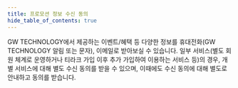 ```yaml
---
title: 프로모션 정보 수신 동의
hide_table_of_contents: true
---
```


GW TECHNOLOGY에서 제공하는 이벤트/혜택 등 다양한 정보를 휴대전화(GW TECHNOLOGY 알림 또는 문자), 이메일로 받아보실 수 있습니다. 일부 서비스(별도 회원 체계로 운영하거나 티라크 가입 이후 추가 가입하여 이용하는 서비스 등)의 경우, 개별 서비스에 대해 별도 수신 동의를 받을 수 있으며, 이때에도 수신 동의에 대해 별도로 안내하고 동의를 받습니다.
